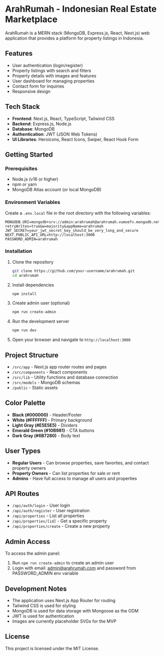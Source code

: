 # ArahRumah - Indonesian Real Estate Marketplace

ArahRumah is a MERN stack (MongoDB, Express.js, React, Next.js) web application that provides a platform for property listings in Indonesia.

## Features

- User authentication (login/register)
- Property listings with search and filters
- Property details with images and features
- User dashboard for managing properties
- Contact form for inquiries
- Responsive design

## Tech Stack

- **Frontend**: Next.js, React, TypeScript, Tailwind CSS
- **Backend**: Express.js, Node.js
- **Database**: MongoDB
- **Authentication**: JWT (JSON Web Tokens)
- **UI Libraries**: Heroicons, React Icons, Swiper, React Hook Form

## Getting Started

### Prerequisites

- Node.js (v16 or higher)
- npm or yarn
- MongoDB Atlas account (or local MongoDB)

### Environment Variables

Create a `.env.local` file in the root directory with the following variables:

```
MONGODB_URI=mongodb+srv://admin:arahrumah@arahrumah.vumoefv.mongodb.net/?retryWrites=true&w=majority&appName=arahrumah
JWT_SECRET=your_jwt_secret_key_should_be_very_long_and_secure
NEXT_PUBLIC_API_URL=http://localhost:3000
PASSWORD_ADMIN=arahrumah
```

### Installation

1. Clone the repository

   ```bash
   git clone https://github.com/your-username/arahrumah.git
   cd arahrumah
   ```

2. Install dependencies

   ```bash
   npm install
   ```

3. Create admin user (optional)

   ```bash
   npm run create-admin
   ```

4. Run the development server

   ```bash
   npm run dev
   ```

5. Open your browser and navigate to `http://localhost:3000`

## Project Structure

- `/src/app` - Next.js app router routes and pages
- `/src/components` - React components
- `/src/lib` - Utility functions and database connection
- `/src/models` - MongoDB schemas
- `/public` - Static assets

## Color Palette

- **Black (#000000)** - Header/Footer
- **White (#FFFFFF)** - Primary background
- **Light Gray (#E5E5E5)** - Dividers
- **Emerald Green (#10B981)** - CTA buttons
- **Dark Gray (#6B7280)** - Body text

## User Types

- **Regular Users** - Can browse properties, save favorites, and contact property owners
- **Property Owners** - Can list properties for sale or rent
- **Admins** - Have full access to manage all users and properties

## API Routes

- `/api/auth/login` - User login
- `/api/auth/register` - User registration
- `/api/properties` - List all properties
- `/api/properties/[id]` - Get a specific property
- `/api/properties/create` - Create a new property

## Admin Access

To access the admin panel:

1. Run `npm run create-admin` to create an admin user
2. Login with email: admin@arahrumah.com and password from PASSWORD_ADMIN env variable

## Development Notes

- The application uses Next.js App Router for routing
- Tailwind CSS is used for styling
- MongoDB is used for data storage with Mongoose as the ODM
- JWT is used for authentication
- Images are currently placeholder SVGs for the MVP

## License

This project is licensed under the MIT License.
